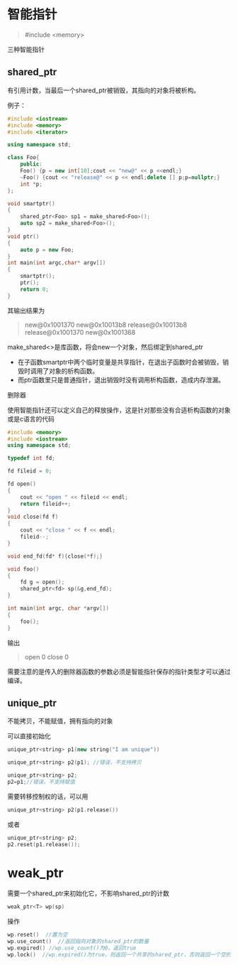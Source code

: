 # 智能指针

> \#include \<memory>

三种智能指针
## shared_ptr

有引用计数，当最后一个shared_ptr被销毁，其指向的对象将被析构。

例子：
```cpp
#include <iostream>
#include <memory>
#include <iterator>

using namespace std;

class Foo{
    public:
    Foo() {p = new int[10];cout << "new@" << p <<endl;}
    ~Foo() {cout << "release@" << p << endl;delete [] p;p=nullptr;}
    int *p;
};

void smartptr()
{
    shared_ptr<Foo> sp1 = make_shared<Foo>();
    auto sp2 = make_shared<Foo>();
}
void ptr()
{
    auto p = new Foo;
}
int main(int argc,char* argv[])
{
    smartptr();
    ptr();
    return 0;
}
```
其输出结果为
> new@0x1001370
new@0x10013b8
release@0x10013b8
release@0x1001370
new@0x1001368

make_shared\<>是库函数，将会new一个对象，然后绑定到shared_ptr

- 在子函数smartptr中两个临时变量是共享指针，在退出子函数时会被销毁，销毁时调用了对象的析构函数。
- 而ptr函数里只是普通指针，退出销毁时没有调用析构函数，造成内存泄漏。

删除器

使用智能指针还可以定义自己的释放操作，这是针对那些没有合适析构函数的对象或是c语言的代码
```cpp
#include <memory>
#include <iostream>
using namespace std;

typedef int fd;

fd fileid = 0;

fd open()
{
    cout << "open " << fileid << endl;
    return fileid++;
}
void close(fd f)
{
    cout << "close " << f << endl;
    fileid--;
}

void end_fd(fd* f){close(*f);}

void foo()
{
    fd g = open();
    shared_ptr<fd> sp(&g,end_fd);
}

int main(int argc, char *argv[])
{
    foo();
}
```
输出
>open 0
close 0

需要注意的是传入的删除器函数的参数必须是智能指针保存的指针类型才可以通过编译。

## unique_ptr

不能拷贝，不能赋值，拥有指向的对象

可以直接初始化
```cpp
unique_ptr<string> p1(new string("I am unique"))
```
```cpp
unique_ptr<string> p2(p1); //错误，不支持拷贝
```
```cpp
unique_ptr<string> p2;
p2=p1;//错误，不支持赋值
```

需要转移控制权的话，可以用
```cpp
unique_ptr<string> p2(p1.release())
```
或者
```cpp
unique_ptr<string> p2;
p2.reset(p1.release());
```

# weak_ptr

需要一个shared_ptr来初始化它，不影响shared_ptr的计数
```cpp
weak_ptr<T> wp(sp)
```
操作
```cpp
wp.reset()  //置为空
wp.use_count()  //返回指向对象的shared_ptr的数量
wp.expired() //wp.use_count()为0，返回true
wp.lock()  //wp.expired()为true，则返回一个共享的shared_ptr，否则返回一个空的shared_ptr
```
